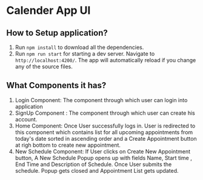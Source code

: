 # Calender App UI


## How to Setup application?

1. Run `npm install` to download all the dependencies.
2. Run `npm run start` for starting a dev server. Navigate to `http://localhost:4200/`. The app will automatically reload if you change any of the source files.



## What Components it has?

1. Login Component: The component through which user can login into application
2. SignUp Component : The component through which user can create his account.
3. Home Component: Once User successfully logs in. User is redirected to this component which contains list for all upcoming appointments from today's date sorted in ascending order and a Create Appointment button at righ bottom to create new appointment.
5. New Schedule Component: If User clicks on Create New Appointment button, A New Schedule Popup opens up with fields Name, Start time , End Time and Description of Schedule. Once User submits the schedule. Popup gets closed and Appointment List gets updated.

